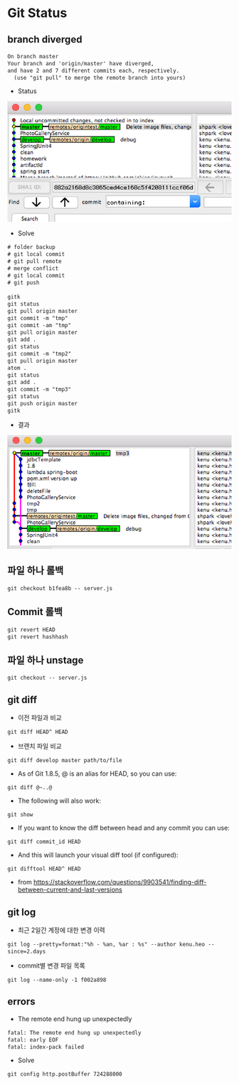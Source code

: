 # Git Status

## branch diverged
```
On branch master
Your branch and 'origin/master' have diverged,
and have 2 and 7 different commits each, respectively.
  (use "git pull" to merge the remote branch into yours)
```

* Status
<img src="images/branch-diverged.png" alt="branch diverged" class="img">


* Solve

```
# folder backup
# git local commit
# git pull remote
# merge conflict
# git local commit
# git push

gitk
git status
git pull origin master
git commit -m "tmp"
git commit -am "tmp"
git pull origin master
git add .
git status
git commit -m "tmp2"
git pull origin master
atom .
git status
git add .
git commit -m "tmp3"
git status
git push origin master
gitk
```

* 결과

<img src="images/branch-merged.png" alt="branch merged" class="img">



## 파일 하나 롤백
```
git checkout b1fea8b -- server.js
```

## Commit 롤백
```
git revert HEAD
git revert hashhash
```

## 파일 하나 unstage
```
git checkout -- server.js
```

## git diff
* 이전 파일과 비교
```
git diff HEAD^ HEAD
```

* 브랜치 파일 비교
```
git diff develop master path/to/file
```

* As of Git 1.8.5, @ is an alias for HEAD, so you can use:
```
git diff @~..@
```

* The following will also work:
```
git show
```

* If you want to know the diff between head and any commit you can use:
```
git diff commit_id HEAD
```

* And this will launch your visual diff tool (if configured):
```
git difftool HEAD^ HEAD
```
* from https://stackoverflow.com/questions/9903541/finding-diff-between-current-and-last-versions

## git log
* 최근 2일간 계정에 대한 변경 이력
```
git log --pretty=format:"%h - %an, %ar : %s" --author kenu.heo --since=2.days
```

* commit별 변경 파일 목록
```
git log --name-only -1 f002a898
```

## errors
* The remote end hung up unexpectedly
```
fatal: The remote end hung up unexpectedly
fatal: early EOF
fatal: index-pack failed
```

* Solve

```
git config http.postBuffer 724288000
```
